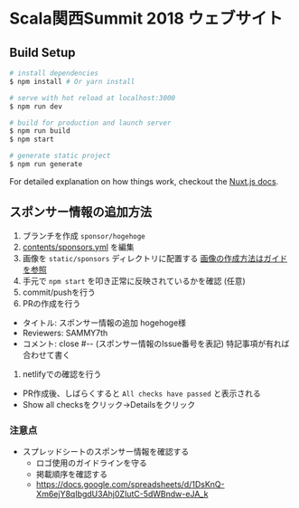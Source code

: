 # Scala関西Summit 2018 ウェブサイト


## Build Setup

``` bash
# install dependencies
$ npm install # Or yarn install

# serve with hot reload at localhost:3000
$ npm run dev

# build for production and launch server
$ npm run build
$ npm start

# generate static project
$ npm run generate
```

For detailed explanation on how things work, checkout the [Nuxt.js docs](https://github.com/nuxt/nuxt.js).


## スポンサー情報の追加方法

1. ブランチを作成 `sponsor/hogehoge`
1. [contents/sponsors.yml](contents/sponsors.yml) を編集
1. 画像を `static/sponsors` ディレクトリに配置する [画像の作成方法はガイドを参照](./SPONSOR_IMAGE.md)
1. 手元で `npm start` を叩き正常に反映されているかを確認 (任意)
1. commit/pushを行う
1. PRの作成を行う
  - タイトル: スポンサー情報の追加 hogehoge様 
  - Reviewers: SAMMY7th
  - コメント: close #-- (スポンサー情報のIssue番号を表記) 特記事項が有れば合わせて書く
1. netlifyでの確認を行う
  - PR作成後、しばらくすると `All checks have passed` と表示される
  - Show all checksをクリック→Detailsをクリック

### 注意点

- スプレッドシートのスポンサー情報を確認する
  - ロゴ使用のガイドラインを守る
  - 掲載順序を確認する
  - https://docs.google.com/spreadsheets/d/1DsKnQ-Xm6ejY8qIbgdU3Ahj0ZIutC-5dWBndw-eJA_k
